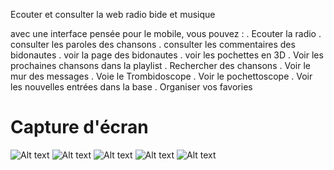 Ecouter et consulter la web radio bide et musique

avec une interface pensée pour le mobile, vous pouvez :
. Ecouter la radio
. consulter les paroles des chansons
. consulter les commentaires des bidonautes
. voir la page des bidonautes
. voir les pochettes en 3D
. Voir les prochaines chansons dans la playlist
. Rechercher des chansons
. Voir le mur des messages
. Voie le Trombidoscope
. Voir le pochettoscope
. Voir les nouvelles entrées dans la base
. Organiser vos favories


# Capture d'écran 
![Alt text](/screenshots/Screenshot_Bide-et-Musique_Menu.jpg?raw=true)
![Alt text](/screenshots/Screenshot_Bide-et-Musique_Player.jpg?raw=true "")
![Alt text](/screenshots/Screenshot_Bide-et-Musique_Pochettoscope.png?raw=true "")
![Alt text](/screenshots/Screenshot_Bide-et-Musique_Program.png?raw=true "")
![Alt text](/screenshots/Screenshot_Bide-et-Musique_Song.jpg?raw=true "")
